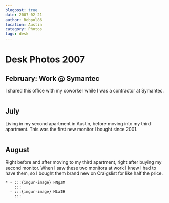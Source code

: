 ```yaml
---
blogpost: true
date: 2007-02-21
author: Robpol86
location: Austin
category: Photos
tags: desk
---
```


# Desk Photos 2007

## February: Work @ Symantec

I shared this office with my coworker while I was a contractor at Symantec.

```{imgur-image} HIbUW
```

## July

Living in my second apartment in Austin, before moving into my third apartment.  This was the first new monitor I bought since 2001.

```{imgur-image} sGVa7
```

## August

Right before and after moving to my third apartment, right after buying my second monitor. When I saw these two monitors at work I knew I had to have them, so I bought them brand new on Craigslist for like half the price.

```{list-table}
* - :::{imgur-image} HNgJM
    :::
  - :::{imgur-image} MLaIH
    :::
```
